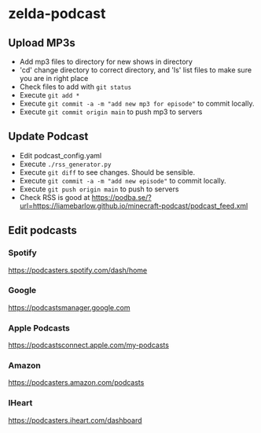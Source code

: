 # zelda-podcast
## Upload MP3s
- Add mp3 files to directory for new shows in directory
- 'cd' change directory to correct directory, and 'ls' list files to make sure you are in right place
- Check files to add with `git status`
- Execute `git add *`
- Execute `git commit -a -m "add new mp3 for episode"` to commit locally.
- Execute `git commit origin main` to push mp3 to servers

## Update Podcast
- Edit podcast_config.yaml
- Execute `./rss_generator.py`
- Execute `git diff` to see changes. Should be sensible.
- Execute `git commit -a -m "add new episode"` to commit locally.
- Execute `git push origin main` to push to servers
- Check RSS is good at https://podba.se/?url=https://liamebarlow.github.io/minecraft-podcast/podcast_feed.xml

## Edit podcasts

### Spotify

https://podcasters.spotify.com/dash/home

### Google

https://podcastsmanager.google.com

### Apple Podcasts

https://podcastsconnect.apple.com/my-podcasts

### Amazon

https://podcasters.amazon.com/podcasts

### IHeart

https://podcasters.iheart.com/dashboard
